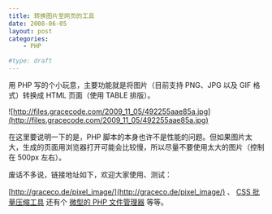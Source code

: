 ```yaml
---
title: 转换图片至网页的工具
date: 2008-06-05
layout: post
categories:
    - PHP

#type: draft
---
```


用 PHP 写的个小玩意，主要功能就是将图片（目前支持 PNG、JPG 以及 GIF 格式）转换成 HTML 页面（使用 TABLE 排版）。

![http://files.gracecode.com/2009_11_05/492255aae85a.jpg](http://files.gracecode.com/2009_11_05/492255aae85a.jpg)

在这里要说明一下的是，PHP 脚本的本身也许不是性能的问题。但如果图片太大，生成的页面用浏览器打开可能会比较慢，所以尽量不要使用太大的图片（控制在 500px 左右）。

废话不多说，链接地址如下，欢迎大家使用、测试：

 [http://graceco.de/pixel_image/](http://graceco.de/pixel_image/) 、 [CSS 批量压缩工具]({{site.urls}}/posts/1247/)  还有个  [微型的 PHP 文件管理器]({{site.urls}}/posts/343/) 等等。
